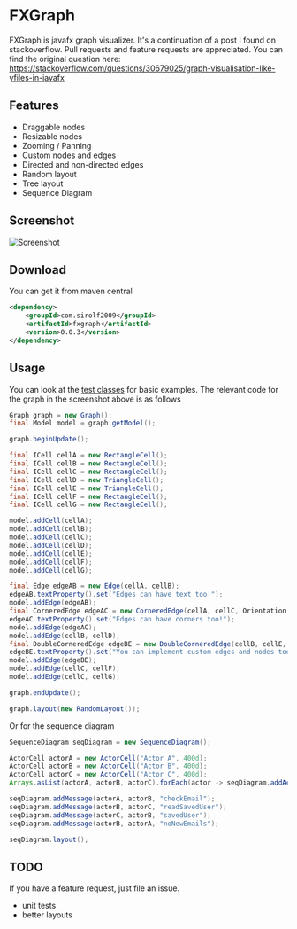 # FXGraph

FXGraph is javafx graph visualizer. It's a continuation of a post I found on stackoverflow. Pull requests and feature requests are appreciated.
You can find the original question here: https://stackoverflow.com/questions/30679025/graph-visualisation-like-yfiles-in-javafx

## Features
 - Draggable nodes
 - Resizable nodes
 - Zooming / Panning
 - Custom nodes and edges
 - Directed and non-directed edges
 - Random layout
 - Tree layout
 - Sequence Diagram

## Screenshot
![Screenshot](screenshot.png)

## Download
You can get it from maven central
```xml
<dependency>
	<groupId>com.sirolf2009</groupId>
	<artifactId>fxgraph</artifactId>
	<version>0.0.3</version>
</dependency>
``` 

## Usage
You can look at the [test classes](src/test/java/de/sinitpower/fxgraph) for basic examples. The relevant code for the graph in the screenshot above is as follows
```java
Graph graph = new Graph();
final Model model = graph.getModel();

graph.beginUpdate();

final ICell cellA = new RectangleCell();
final ICell cellB = new RectangleCell();
final ICell cellC = new RectangleCell();
final ICell cellD = new TriangleCell();
final ICell cellE = new TriangleCell();
final ICell cellF = new RectangleCell();
final ICell cellG = new RectangleCell();

model.addCell(cellA);
model.addCell(cellB);
model.addCell(cellC);
model.addCell(cellD);
model.addCell(cellE);
model.addCell(cellF);
model.addCell(cellG);

final Edge edgeAB = new Edge(cellA, cellB);
edgeAB.textProperty().set("Edges can have text too!");
model.addEdge(edgeAB);
final CorneredEdge edgeAC = new CorneredEdge(cellA, cellC, Orientation.HORIZONTAL);
edgeAC.textProperty().set("Edges can have corners too!");
model.addEdge(edgeAC);
model.addEdge(cellB, cellD);
final DoubleCorneredEdge edgeBE = new DoubleCorneredEdge(cellB, cellE, Orientation.HORIZONTAL);
edgeBE.textProperty().set("You can implement custom edges and nodes too!");
model.addEdge(edgeBE);
model.addEdge(cellC, cellF);
model.addEdge(cellC, cellG);

graph.endUpdate();

graph.layout(new RandomLayout());
``` 
Or for the sequence diagram
```java
SequenceDiagram seqDiagram = new SequenceDiagram();

ActorCell actorA = new ActorCell("Actor A", 400d);
ActorCell actorB = new ActorCell("Actor B", 400d);
ActorCell actorC = new ActorCell("Actor C", 400d);
Arrays.asList(actorA, actorB, actorC).forEach(actor -> seqDiagram.addActor(actor));

seqDiagram.addMessage(actorA, actorB, "checkEmail");
seqDiagram.addMessage(actorB, actorC, "readSavedUser");
seqDiagram.addMessage(actorC, actorB, "savedUser");
seqDiagram.addMessage(actorB, actorA, "noNewEmails");

seqDiagram.layout();
```

## TODO
If you have a feature request, just file an issue.
 - unit tests
 - better layouts
